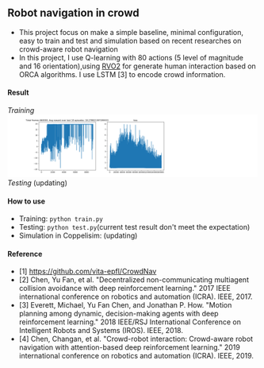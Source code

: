 ## Robot navigation in crowd
- This project focus on make a simple baseline, minimal configuration, easy to train and test and simulation based on recent researches on crowd-aware robot navigation
- In this project, I use Q-learning with 80 actions (5 level of magnitude and 16 orientation),using [RVO2](https://github.com/sybrenstuvel/Python-RVO2/) for generate human interaction based on ORCA algorithms. I use LSTM [3] to encode crowd information.
#### Result
*Training*
![alt text](https://github.com/phuongboi/robot-navigation-in-crowd/blob/main/figures/fig_660000.png)
*Testing* (updating)

#### How to use
- Training: `python train.py`
- Testing: `python test.py`(current test result don't meet the expectation)
- Simulation in Coppelisim: (updating)

#### Reference
* [1] https://github.com/vita-epfl/CrowdNav
* [2] Chen, Yu Fan, et al. "Decentralized non-communicating multiagent collision avoidance with deep reinforcement learning." 2017 IEEE international conference on robotics and automation (ICRA). IEEE, 2017.
* [3] Everett, Michael, Yu Fan Chen, and Jonathan P. How. "Motion planning among dynamic, decision-making agents with deep reinforcement learning." 2018 IEEE/RSJ International Conference on Intelligent Robots and Systems (IROS). IEEE, 2018.
* [4] Chen, Changan, et al. "Crowd-robot interaction: Crowd-aware robot navigation with attention-based deep reinforcement learning." 2019 international conference on robotics and automation (ICRA). IEEE, 2019.
